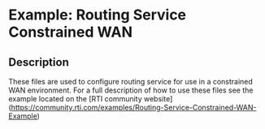 # Example: Routing Service Constrained WAN

## Description

These files are used to configure routing service for use in a constrained WAN
environment. For a full description of how to use these files see the example
located on the [RTI community website]
(https://community.rti.com/examples/Routing-Service-Constrained-WAN-Example)
